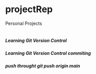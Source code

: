# projectRep
Personal Projects<br>
<br>
<h5>Learning Git Version Control</h5>
<h5>Learning Git Version Control commiting</h5>
<h5>push throught git push origin main</h5>


